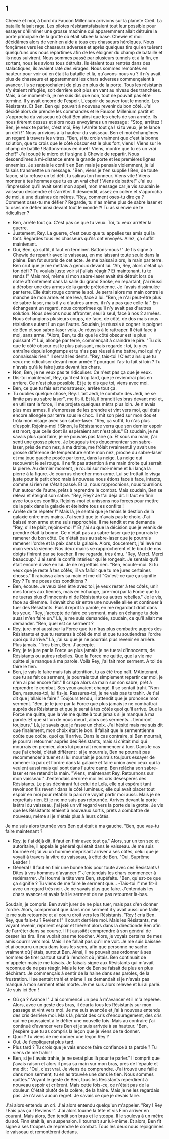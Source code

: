 ## 1
Chewie et moi, à bord du Faucon Millenium arrivions sur la planète Creit. La bataille faisait rage. Les pilotes résistantsfaisaient tout leur possible pour essayer d'éliminer une grosse machine qui apparemment  allait détruire la porte principale de la grotte où était située la base.
Chewie et moi décidâmes alors de venir en aide à tous ces chasseurs héroïques. Nous fonçâmes vers les chasseurs adverses et  après quelques tirs qui en tuèrent quelqu'uns uns nous repartîmes afin de les éloigner du champ de bataille et ils nous suivirent. Nous sommes passé par plusieurs tunnels et à la fin, en sortant, nous les avions tous détruits. Ils étaient tous rentrés dans des stalactiques, ils avaient raté des virages.
Nous sommes remontés en hauteur pour voir où en était la bataille et là, qu'avons-nous vu ? il n'y avait plus de chasseurs et apparemment les chars adverses commençaient à avancer. Ils se rapprochaient de plus en plus de la porte. Tous les résistants s'y étaient réfugiés, soit derrière soit plus en vant au niveau des tranchées.
Mais, à ce moment-là, je me suis dis que non, tout ne pouvait pas être terminé. Il y avait encore de l'espoir. L'espoir de sauver tout le monde. Les Résistants. Et Ben. Ben qui pouvait à nouveau revenir du bon côté. J'ai décidé alors de prendre les commandes et le Faucon Millenium partit et s'approcha du vaisseau où était Ben ainsi que les chefs de son armée. Ils nous tirèrent dessus et alors nous envoyâmes un message :
"Stop, arrêtez ! Ben, je veux te parler, c'est moi, Rey ! Arrête tout ça ! si tu veux, je te lance un défi !"
Nous arrivions à la hauteur du vaisseau. Ben et moi échangîmes un regard à travers les vitres.
"Ben, si tu crois vraiment que c'est la bonne solution, que tu crois que le côté obscur est le plus fort, viens ! Viens sur le champ de batille ! Battons-nous en duel ! Viens, montre que tu es un vrai chef!"
J'ai coupé le micro et fis signe à Chewie de repartir. Nous descendîmes à mi-distance entre la grande porte et les premières lignes ennemies.
Je sentais le conflit en Ben mais je pensais violemment, je lui faisais transmettre un message. "Ben, viens je t'en supplie ! Ben, de toute façon, si tu refuse un tel défi, tu saliras ton honneur. Viens vite ! Viens montrer à tes hommes que tu es un vrai chef ! Viens de battre!"
J'ai eu l'impression qu'il avait senti mon appel, mon message car je vis soudain le vaisseau descendre et s'arrêter. Il descendit, assez en colère et s'approcha de moi, à une dizaines de mètres.
"Rey, comment oses-tu dire ça ? Comment oses-tu me défier ? Regarde, tu n'as même plus de sabre laser et tu oses me défier ainsi devant tout le monde ?! Tu as si envie de te ridiculiser ?
- Ben, arrête tout ça. C'est pas ce que tu veux. Toi, tu veux arrêter la guerre.
- Justement, Rey. La guerre, c'est ceux que tu appelles tes amis qui la font. Regardes tous les chasseurs qu'ils ont envoyés. Allez, ça suffit maintenant.
- Oui, Ben, ça suffit, il faut en terminer. Battons-nous !"
Je fis signe à Chewie de repartir avec le vaisseau, en me laissant toute seule dans la plaine. Ben fut surpris de cet acte.
Je me baissai alors, la main par terre. Ben crut que je me mettais à genoux devant lui.
"Ah, Rey, alors c'était ça ton défi ? Tu voulais juste voir si j'allais réagir ? Et maintenant, tu te rends !"
Mais moi, même si mon sabre-laser avait été détruit lors de notre affrontement dans la salle du grand Snoke, en repartant, j'ai réussi à dérober une des armes de la garde prétorienne. Je l'avais dissimulée par terre. Elle était rouge comme le sol. Je serrai alors ma main contre le manche de mon arme. et me leva, face à lui.
"Ben, je n'ai peut-être plus de sabre-laser, mais il y a d'autres armes, il n'y a pas que celle-là."
En échangeant un regard, nous comprîmes qu'il n'y avait pas d'autres solution. Nous devions nous affronter, seul à seul, face à nos 2 armées. Nous échangions plusieurs coups, de face, de côté, de dos mais nous résistions autant l'un que l'autre. Soudain, je réussis à cogner le poignet de Ben et son sabre-laser vola. Je réussis  à le rattraper. Il était face à moi, sans arme.
"Alors, Ben, tu dis que le côté obscur est le plus puissant ?"
Lui, allongé par terre, commençait à craindre le pire.
"Tu dis que le côté obscur est le plus puissant, mais regarde : toi, tu y es entraîne depuis longtemps et tu n'as pas réussi à me battre, moi qui n'y connaissais rien."
Il serrait les dents.
"Rey, tais-toi ! C'est ainsi que tu veux me ridiculiser devant mon armée ? pourquoi l'as-tu fait si loin ? Tu n'avais qu'à le faire juste devant les chars.
- Non, Ben, je ne veux pas te ridiculiser. Ce n'est pas ça que je veux.
- Dis-toi maintenant, Rey, qu'il est trop tard, que je reviendrai plus en arrière. Ce n'est plus possible. Et je te dis que toi, viens avec moi.
- Ben, ce que tu fais est monstrueux, arrête tout ça.
- Tu oublies quelque chose, Rey. L'art Jedi, le combatv des Jedi, ne se limite pas au sabre laser", me fit-il.
Et là, il brandit les bras devant moi et, en utilisant la force, il me projeta quelques mètrs plus loin. Je n'avais plus mes armes. Il s'empressa de les prendre et vint vers moi, qui étais encore allongée par terre sous le choc. Il mit son pied sur mon dos et frôla mon visage avec son sabre-laser.
"Rey, ça suffit, tu n'as plus d'espoir. Rejoins-moi ! Sinon, la Résistance verra que son dernier espoir est mort, que celle dont ils espéraient ant n'est plus."
Et soudain, je ne savais plus quoi faire, je ne pouvais pas faire ça. Et sous ma main, j'ai senti une grosse pierre. Je bougeais très doucementcar son sabre-laser, près de mon nez, à ma droite, me frôlait rvraiment.Il y avait une grosse différence de température entre mon nez, proche du sabre-laser et ma joue gauche posée par terre, dans la neige. La neige qui recouvrait le sel rouge. Il ne fit pas attention à ma main droite qui serrait la pierre. Au dernier moment, je roulai sur moi-même et lui lança la pierre à la figure. Je courrus chercher mon arme. Lui se frottait le visga juste pour le petit choc mais à nouveau nous étions face à face, intacts, comme si rien ne s'était passé.
Et là, nous rapprochions, nous tournions l'un autour de l'autre, prêts à reprendre le combat. Mais soudain, Ben se releva et éteignit son sabre.
"Rey, Rey? Je t'ai déjà dit. Il faut en finir avec tous ces conflits. Rejoins-moi et unissons nos forces pour mettre de la paix dans la galaxie et éteindre tous es conflits !
- Arrête de te répéter !"
Mais là, je sentai que je tenais le destion de la galaxie entre mes mains. J'ai senti que je n'avais pas le choix. J'ai baissé mon arme et me suis rapprochée. Il me tendit et me demanda "Rey, s'il te plaît, rejoins-moi !"
Et j'ai su que la décision que je veanis de prendre était la bonne. Ce n'était pas au sabre-laser que je pourrais le ramener du bon côté. Ce n'était pas au sabre-laser que je pourrais ramener l'ordre et la paix dans la galaxie. Alors, doucement, j'ai levé ma main vers la sienne. Nos deux mains se rapprochèrent et le bout de nos doigts finirent par se toucher. Il me regarda, très ému.
"Rey, Merci. Merci beaucoup."
J'ai senti le conflit intérieur qui le rongeait. Je sentais qu'il était encore divisé en lui. Je ne regrettais rien.
"Ben, écoute-moi. Si tu veux que je reste à tes côtés, iil va falloir que tu me jures certaines choses."
Il rabaissa alors sa main et me dit "Qu'est-ce que ça signifie Rey ? Tu me poses des conditions ?
- Ben, écoute. Je veux bien être avec toi, je veux rester à tes côtés, unir mes forces aux tiennes, mais en échange, jure-moi par la Force que tu ne tueras plus d'innocents ni de Résistants ou autres rebelles."
Je le vis, face au dilemme. Il devait choisir entre une nouvelle alliée et continuer à tuer des Résistants. Puis il reprit la parole, en me regardant droit dans les yeux.
"Rey, j'accepte de faire ce serment, mais en échange tu dois aussi m'en faire un."
Là, je me suis demandée, soudain, ce qu'il allait me demander.
"Ben, quel est ce serment ?
- Rey, jure-moi aussi par la Force que tu n'iras plus combattre auprès des Résistants et que tu resteras à côté de moi et que tu soutiendras l'ordre quoi qu'il arrive."
Là, j'ai su que je ne pourrais plus revenir en arrière. Plus jamais.
"Très bien, Ben. J'accepte.
- Rey, je te jure par la Force ue plus jamais je ne tuerai d'innocents, de Résistants ou autres rebelles. Que la Force me quitte, que la vie me quitte si je manque à ma parole. Voilà Rey, j'ai fait mon serment. A toi de faire le tien.
- Ben, je vais le faire mais fais attenttion, tu as été trop naïf. MAintenant, que tu as fait ce serment, je pourrais tout simplement repartir car moi, je n'en ai pas encore fait."
Il crispa alors sa main sur son sabre, prêt à reprendre le combat. Ses yeux avaient changé. Il se sentait trahi.
"Non Ben, rassures-toi, lui fis-je. Rassures-toi, je ne vais pas te trahir. Je t'ai dit que j'allais le faire."
Toujours tendu, il attendit que je prononce mon serment.
"Ben, je te jure par la Force que plus jamais je ne combattrai auprès des Résistants et que je serai à tes côtés quoi qu'il arrive. Que la Force me quitte, que la vie me quitte à tout jamais si je manque à ma parole. Et que si l'un de nous meurt, alors ces serments... tiendront toujours."
Là, je savais que je fasse un choix. J'ai hésité mais me suis dit que finalement, mon choix était le bon. Il fallait que le sermenttienne coûte que coûte, quoi qu'il arrive. Dans le cas contraire, si Ben mourrait, je pourrai retourner auprès des Résistants, mais si c'était moi qui mourrais en premier, alors lui pourrait recommencer à tuer. Dans le cas que j'ai choisi, c'était différent : si je mourrais, Ben ne pourrait pas recommencer à tuer et si lui mourrait je pourrais toujours essayer de ramener la paix et l'ordre dans la galaxie et faire union avec ceux qui la veulent aussi mais qui sont dans l'autre camp.
Ben relâcha son sabre-laser et me retendit la main.
"Viens, maintenant Rey. Retournons sur mon vaisseau."
J'entendais derrirèe moi les cris désespérés des Résistants. Le plus déchirant fut celui de Leïa, elle qui espérait tant revoir son fils revenir dans le côté lumineux, elle qui avait placer tout espoir en moi pour rétablir la paix me voyait partir moi aussi. Mais je ne regrettais rien. Et je ne me suis pas retournée.
Arrivés devant la porte laétral du vaisseau, j'ai jeté un vif regard vers la porte de la grotte. Je vis que les Résistants étaient à nouveaux sortis, prêts à combattre de nouveau, même si je n'étais plus à leurs côtés.

Je me suis alors tournée vers Ben qui était à ma gauche.
"Ben, que vas-tu faire maintenant ?
- Rey, je t'ai déjà dit, il faut en finir avec tout ça."
Alors, sur un ton sec et autoritaire, il appela le général qui était dans le vaisseau. Je me suis tournée et j'ai vu un homme méprisant arriver à ses côtés, celui que je voyait à travers la vitre du vaisseau, à côté de Ben.
"Oui, Suprême Leader !
- Général ! Il faut en finir une bonne fois pour toute avec ces Résistants ! Dites à vos hommes d'avancer !"
J'entendais les chars commencer à redémarrer. J'ai tourné la tête vers Ben, stupéfaite.
"Ben, qu'est-ce que ça signifie ? Tu viens de me faire le serment que...
-Tais-toi !" me fit-il avec un regard très noir.
Je ne savais plus que faire. J'entendais les chars avancer et avais fait le serment de ne pas retourner là-bas.

Soudain, je compris. Ben avait jurer de ne plus tuer, mais pas d'en donner l'ordre. Alors, comprenant que dans mon serment il y avait aussi une faille, je me suis retournée et ai couru droit vers les Résistants.
"Rey ! cria Ben. Rey, que fais-tu ? Reviens !"
Il courit derrière moi. Mais les Résistants, me voyant revenir, reprirent espoir et tirèrent alors dans la directionde Ben afin de l'arrêter dans sa course. Il fit aussitôt comprendre à son général de cesser les tirs. Il ne vuolait pas me toucher. Alors, je voyais certains de mes amis courrir vers moi. Mais il ne fallait pas qu'il me voit. Je me suis baissée et ai ocourru un peu dans tous les sens, afin que personne ne sache vraiment où j'étais, surtout Ben. Ainsi, il ne pouvait pas ordonner à ses hommes de tirer partout sauf à l'endroit où j'étais. Ben continuait de m'appeler mais je me taisais. Je faisais signe aux Résistants qui m'avait reconnue de ne pas réagir. Mais le ton de Ben se faisait de plus en plus déchirant. Je commençais à sentir de la haine dans ses paroles, de la frustration. Il se sentait trahi et même il se demandait si je n'avais pas manqué à mon serment étais morte. Je me suis alors relevée et lui ai parlé.
"Je suis ici Ben !
- Où ça ? Avance !"
J'ai commencé un peu à m'avancer et il m'a repérée. Alors, avec un geste des bras, il écarta tous les Résistants sur mon passage et vint vers moi. Je me suis avancée et j'ai à nouveau entendu des cris derrière moi. Mais là, plutôt des cris d'encouragement, des cris qui me poussaient à le défier une nouvelle fois. Mais au contraire j'ai continué d'avancer vers Ben et je suis arrivée à sa hauteur.
"Ben, j'espère que tu as compris la leçon que je viens de te donner.
- Quoi ? Tu viens de me donner une leçon Rey ?
- Oui. Je t'expliquerai plus tard.
- Plus tard ? Tu crois que je vais encore faire confiance à ta parole ? Tu viens de me trahir !
- Ben, si je t'avais trahie, je ne serai plus là pour te parler."
Il comprit que j'avais raison et alors il posa sa main sur mon bras, près de l'épaule et me dit :
"Oui, c'est vrai. Je viens de comprendre. J'ai trouvé une faille dans mon serment, tu en as trouvée une dans le tien. Nous sommes quittes."
Voyant le geste de Ben, tous les Résistants reperdirent à nouveau espoir et crièrent. Mais cette fois-ce, ce n'était pas de la douleur. C'était plutôt de la colère, de la haine. Mais je ne les regardais pas. Je n'avais aucun regret. Je savais ce que je devais faire.

J'ai alors entendu un cri. J'ai alors entendu quelqu'un m'appeler. "Rey ! Rey ! Fais pas ça ! Reviens !". J'ai alors tourné la tête et vis Finn arriver en courant. Mais alors, Ben tendit son bras et le stoppa. Il le souleva à un mètre du sol. Finn était là, en suspension. Il tournait sur lui-même. Et alors, Ben fit signe à ses troupes de reprendre le combat. Tous les deux nous rejoignîmes le vaisseau et remontèrent dedans.